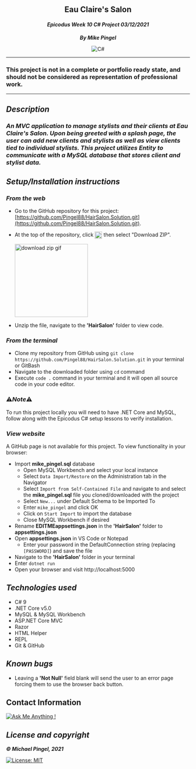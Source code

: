 ## <div align="center">Eau Claire's Salon</div>
#### <div align="center">*Epicodus Week 10 C# Project 03/12/2021* </div> 
***<p align="center">By Mike Pingel***</p>
<p align="center">
<img alt="C#" src="https://forthebadge.com/images/badges/made-with-c-sharp.svg"/>
</p>

___
### This project is not in a complete or portfolio ready state, and should not be considered as representation of professional work.
___
## *Description*    
### *An MVC application to manage stylists and their clients at Eau Claire's Salon. Upon being greeted with a splash page, the user can add new clients and stylists as well as view clients tied to individual stylists. This project utilizes Entity to communicate with a MySQL database that stores client and stylist data.*

## *Setup/Installation instructions*
### *From the web*
* Go to the GitHub repository for this project: [https://github.com/Pingel88/HairSalon.Solution.git](https://github.com/Pingel88/HairSalon.Solution.git).
* At the top of the repository, click <img src="https://i.imgur.com/Ej9Dphm.png" alt="Code Button" height="20" align="center" /> then select "Download ZIP".

  <img src="https://i.imgur.com/tZKvGne.gif" alt="download zip gif" height="200"/>
* Unzip the file, navigate to the **'HairSalon'** folder to view code.
### *From the terminal*
* Clone my repository from GitHub using `git clone https://github.com/Pingel88/HairSalon.Solution.git` in your terminal or GitBash
* Navigate to the downloaded folder using `cd` command
* Execute `code .` command in your terminal and it will open all source code in your code editor.

### ⚠️*Note*⚠️
To run this project locally you will need to have .NET Core and MySQL, follow along with the Epicodus C# setup lessons to verify installation.

###  *View website*
A GitHub page is not available for this project. To view functionality in your browser:
* Import **mike_pingel.sql** database
  * Open MySQL Workbench and select your local instance
  * Select `Data Import/Restore` on the Administration tab in the Navigator
  * Select `Import from Self-Contained File` and navigate to and select the **mike_pingel.sql** file you cloned/downloaded with the project
  * Select `New...` under Default Schema to be Imported To
  * Enter `mike_pingel` and click OK
  * Click on `Start Import` to import the database
  * Close MySQL Workbench if desired
* Rename **EDITMEappsettings.json** in the **'HairSalon'** folder to **appsettings.json**
* Open **appsettings.json** in VS Code or Notepad
  * Enter your password in the DefaultConnection string (replacing `[PASSWORD]`) and save the file
* Navigate to the **'HairSalon'** folder in your terminal
* Enter `dotnet run`
* Open your browser and visit http://localhost:5000

## *Technologies used*
* C# 9
* .NET Core v5.0
* MySQL & MySQL Workbench
* <span>ASP.</span>NET Core MVC
* Razor
* HTML Helper
* REPL
* Git & GitHub

## *Known bugs*
* Leaving a **'Not Null'** field blank will send the user to an error page forcing them to use the browser back button.

## Contact Information
[![Ask Me Anything !](https://img.shields.io/badge/Ask%20me-anything-1abc9c.svg)](mailto:mdpingel+github@gmail.com?subject=[GitHub]Epicodus%20Project%20-%20HairSalon.Solution)

## *License and copyright*

***© Michael Pingel, 2021***

[![License: MIT](https://img.shields.io/badge/License-MIT-yellow.svg)](https://opensource.org/licenses/MIT)